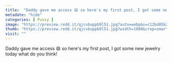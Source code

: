 ```yaml
---
title:  "Daddy gave me access 😄 so here's my first post, I got some new jewelry today what do you think!"
metadate: "hide"
categories: [ Pussy ]
image: "https://preview.redd.it/qjcvbuppb9l51.jpg?auto=webp&s=c12bd05b2630cc699ba6f595c7abde0cf9fff958"
thumb: "https://preview.redd.it/qjcvbuppb9l51.jpg?width=1080&crop=smart&auto=webp&s=a5871eee087051f4bcbed92c5f0d1a9ac20246c4"
visit: ""
---
```

Daddy gave me access 😄 so here's my first post, I got some new jewelry today what do you think!
